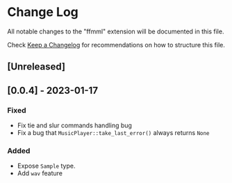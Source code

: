 Change Log
==========

All notable changes to the "ffmml" extension will be documented in this file.

Check [Keep a Changelog](http://keepachangelog.com/) for recommendations on how to structure this file.

[Unreleased]
------------

[0.0.4] - 2023-01-17
--------------------

### Fixed

- Fix tie and slur commands handling bug
- Fix a bug that `MusicPlayer::take_last_error()` always returns `None`

### Added

- Expose `Sample` type.
- Add `wav` feature

